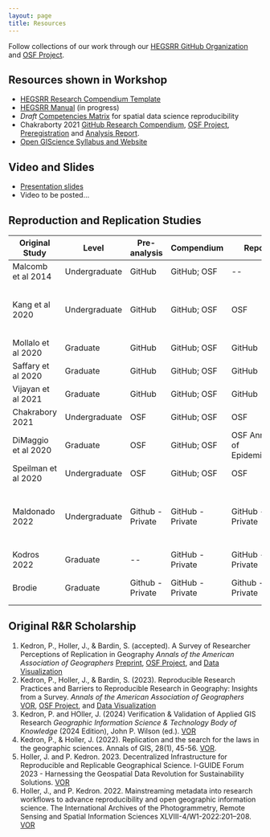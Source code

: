 ```yaml
---
layout: page
title: Resources
---
```


Follow collections of our work through our [HEGSRR GitHub Organization](https://www.github.com/HEGSRR) and [OSF Project](https://osf.io/c5a2r/).

## Resources shown in Workshop

- [HEGSRR Research Compendium Template](https://www.github.com/HEGSRR/HEGSRR-Template)
- [HEGSRR Manual](hegsrr.github.io/HEGSRR-Manual/) (in progress)
- *Draft* [Competencies Matrix](assets/competencies.xlsx) for spatial data science reproducibility
- Chakraborty 2021 [GitHub Research Compendium](https://github.com/HEGSRR/RPr-Chakraborty-2021), [OSF Project](https://doi.org/10.17605/OSF.IO/S5MTQ), [Preregistration](https://doi.org/10.17605/OSF.IO/MJXHD) and [Analysis Report](https://doi.org/10.17605/OSF.IO/647EX).
- [Open GIScience Syllabus and Website](https://opengisci.github.io)

## Video and Slides

- [Presentation slides](assets/sdss_2024_rrpedaogy_slides.pdf)
- Video to be posted...

## Reproduction and Replication Studies

Original Study | Level |	Pre-analysis |	Compendium |	Report |	Publication|
--- | --- | --- | --- | --- | --- |
Malcomb et al 2014 | Undergraduate |	GitHub	| GitHub; OSF		| -- | -- |
Kang et al 2020	|Undergraduate|	GitHub	|GitHub; OSF	|OSF	|*International Journal of Health Geographics* - In Review 
Mollalo et al 2020|	Graduate|	GitHub	|GitHub; OSF	|GitHub	|*Geographical Analysis*
Saffary et al 2020|	Graduate	|GitHub	|GitHub; OSF	|GitHub	|*Geographical Analysis*
Vijayan et al 2021|	Graduate|	GitHub	|GitHub; OSF	|GitHub	|*Geographical Analysis*
Chakrabory 2021|	Undergraduate|	OSF|	GitHub; OSF|	OSF|	--
DiMaggio et al 2020	|Graduate|	OSF	|GitHub; OSF|	OSF	Annals of Epidemiology
Speilman et al 2020	|Undergraduate	|OSF|	GitHub; OSF	|OSF	|--
Maldonado 2022|	Undergraduate	|Github - Private	|GitHub - Private|	GitHub - Private	|*Journal of Immigrant and Minority Health* - Submit Fall 2024
Kodros 2022	|Graduate|	--	|GitHub - Private|	GitHub - Private|	--
Brodie	|Graduate|	Github - Private|	GitHub - Private | Github - Private|	*Nature* - Submit Fall 2024


## Original R&R Scholarship

1. Kedron, P., Holler, J., & Bardin, S. (accepted). A Survey of Researcher Perceptions of Replication in Geography *Annals of the American Association of Geographers* [Preprint](https://doi.org/10.31222/osf.io/cgvzp), [OSF Project](https://doi.org/10.17605/OSF.IO/X6QRK), and [Data Visualization](https://doi.org/10.17605/OSF.IO/KUCHA)  
1. Kedron, P., Holler, J., & Bardin, S. (2023). Reproducible Research Practices and Barriers to Reproducible Research in Geography: Insights from a Survey. *Annals of the American Association of Geographers* [VOR](https://doi.org/10.1080/24694452.2023.2276115), [OSF Project](https://doi.org/10.17605/OSF.IO/5YEQ8), and [Data Visualization](https://doi.org/10.17605/OSF.IO/B47XU)
1. Kedron, P. and HOller, J. (2024) Verification & Validation of Applied GIS Research *Geographic Information Science & Technology
Body of Knowledge*  (2024 Edition), John P. Wilson (ed.). [VOR](https://doi.org/10.22224/gistbok/2024.1.13)  
1. Kedron, P., & Holler, J. (2022). Replication and the search for the laws in the geographic sciences. Annals of GIS, 28(1), 45-56. [VOR](https://doi.org/10.1080/19475683.2022.2027011).
3.	Holler, J. and P. Kedron. 2023. Decentralized Infrastructure for Reproducible and Replicable Geographical Science. I-GUIDE Forum 2023 - Harnessing the Geospatial Data Revolution for Sustainability Solutions. [VOR](https://doi.org/10.5703/1288284317675)
4.	Holler, J., and P. Kedron. 2022. Mainstreaming metadata into research workflows to advance reproducibility and open geographic information science. The International Archives of the Photogrammetry, Remote Sensing and Spatial Information Sciences XLVIII-4/W1-2022:201–208. [VOR](https://doi.org/10.5194/isprs-archives-XLVIII-4-W1-2022-201-2022)

